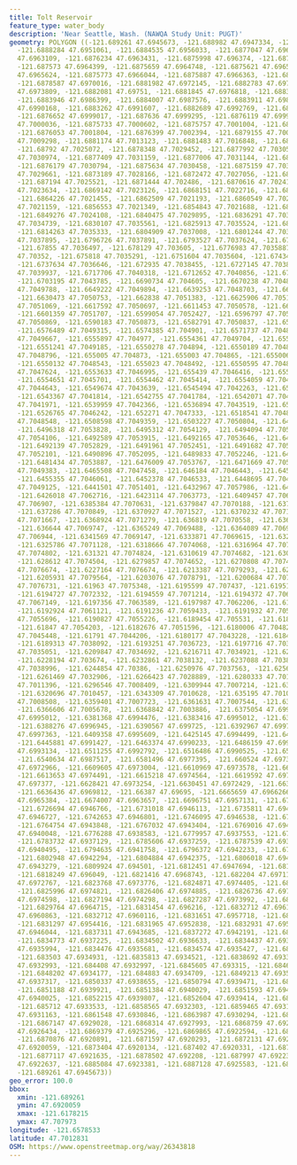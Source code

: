```yaml
---
title: Tolt Reservoir
feature_type: water_body
description: 'Near Seattle, Wash. (NAWQA Study Unit: PUGT)'
geometry: POLYGON ((-121.689261 47.6945673, -121.688982 47.6947334, -121.6889274 47.6948576,
  -121.6888284 47.6951061, -121.6884535 47.6956033, -121.6877047 47.6962675, -121.6876554
  47.6963109, -121.6876234 47.6963431, -121.6875998 47.696374, -121.6875835 47.6964058,
  -121.687573 47.6964399, -121.6875659 47.6964748, -121.6875621 47.6965193, -121.6875659
  47.6965624, -121.6875773 47.6966044, -121.6875887 47.6966363, -121.6877211 47.6968437,
  -121.6878587 47.6970016, -121.6881982 47.6972145, -121.6882783 47.6972905, -121.6882847
  47.6973809, -121.6882081 47.69751, -121.6881845 47.6976818, -121.6883638 47.698448,
  -121.6883946 47.6986399, -121.6884007 47.6987576, -121.6883911 47.6988962, -121.688372
  47.6990168, -121.6883262 47.6991607, -121.6882689 47.6992769, -121.6881682 47.699418,
  -121.6876652 47.6999017, -121.687636 47.6999295, -121.6876119 47.6999605, -121.6875889
  47.7000036, -121.6875733 47.7000602, -121.6875757 47.7001004, -121.6875905 47.7001464,
  -121.6876053 47.7001804, -121.6876399 47.7002394, -121.6879155 47.7005347, -121.6880522
  47.7009298, -121.6881174 47.7013123, -121.6881483 47.7016848, -121.6881134 47.7021594,
  -121.68792 47.7025072, -121.6878348 47.7029452, -121.6877992 47.7030573, -121.6877716
  47.7030974, -121.6877409 47.7031159, -121.6877006 47.7031144, -121.6876629 47.7031013,
  -121.6876179 47.7030794, -121.6875634 47.7030458, -121.6875159 47.703008, -121.6874712
  47.7029661, -121.6873189 47.7028166, -121.6872472 47.7027056, -121.6872232 47.7026202,
  -121.687194 47.7025521, -121.6871444 47.702486, -121.6870616 47.7024108, -121.687001
  47.7023634, -121.6869142 47.7023126, -121.6868151 47.7022716, -121.6867142 47.7022378,
  -121.6864226 47.7021455, -121.6862509 47.7021193, -121.6860549 47.7021143, -121.6858553
  47.7021159, -121.6856553 47.7021349, -121.6854843 47.7021688, -121.6852939 47.7022489,
  -121.6849276 47.7024108, -121.6840475 47.7029895, -121.6836291 47.7033358, -121.6833555
  47.7034739, -121.6830107 47.7035561, -121.6825913 47.7035524, -121.6820981 47.7035074,
  -121.6814263 47.7035333, -121.6804909 47.7037008, -121.6801244 47.7037682, -121.6799004
  47.7037895, -121.6796726 47.7037891, -121.6793527 47.7037624, -121.6789717 47.7037008,
  -121.67855 47.7036497, -121.678129 47.703605, -121.6776983 47.7035887, -121.6763193
  47.70352, -121.675818 47.7035291, -121.6751604 47.7035604, -121.6743468 47.7035974,
  -121.6737634 47.7036646, -121.672935 47.7038455, -121.6727145 47.7038937, -121.672211
  47.7039937, -121.6717706 47.7040318, -121.6712652 47.7040856, -121.6708457 47.7041951,
  -121.6703195 47.7043785, -121.6690734 47.704605, -121.6670238 47.7048221, -121.6654926
  47.7049788, -121.6649222 47.7049894, -121.6639253 47.7048703, -121.6634656 47.7049304,
  -121.6630473 47.7050753, -121.662838 47.7051383, -121.6625906 47.7051663, -121.6621568
  47.7051069, -121.6617592 47.7050697, -121.6611453 47.7050578, -121.6603376 47.7050571,
  -121.6601359 47.7051707, -121.6599054 47.7052427, -121.6596797 47.7051754, -121.6594311
  47.7050869, -121.6590183 47.7050873, -121.6582791 47.7050837, -121.6579577 47.7050458,
  -121.6576489 47.7049315, -121.6574385 47.704901, -121.6571737 47.7048944, -121.6560283
  47.7049667, -121.6555897 47.704977, -121.6554361 47.7049704, -121.6552867 47.7049576,
  -121.6551241 47.7049185, -121.6550278 47.704894, -121.6550189 47.7048849, -121.6550102
  47.7048796, -121.655005 47.704873, -121.655003 47.704865, -121.6550066 47.7048588,
  -121.6550132 47.7048543, -121.655023 47.7048492, -121.6550595 47.704833, -121.655249
  47.7047624, -121.6553633 47.7046995, -121.655439 47.7046416, -121.6554602 47.7046086,
  -121.6554651 47.7045701, -121.6554462 47.7045414, -121.6554059 47.7045137, -121.6552926
  47.7044643, -121.6549674 47.7043639, -121.6545494 47.7042263, -121.6544106 47.7041924,
  -121.6543367 47.7041814, -121.6542755 47.7041784, -121.6542071 47.7041821, -121.6541369
  47.7041971, -121.6539959 47.7042366, -121.6536894 47.7043519, -121.6533503 47.7044475,
  -121.6526765 47.7046242, -121.652271 47.7047333, -121.6518541 47.7048005, -121.6514469
  47.7048548, -121.6508598 47.7049359, -121.6503227 47.7050804, -121.6499157 47.7052561,
  -121.6496318 47.7053828, -121.6495312 47.7054129, -121.6494094 47.7054249, -121.649313
  47.7054106, -121.6492589 47.7053915, -121.6492165 47.7053646, -121.6492109 47.7053312,
  -121.6492139 47.7052829, -121.6491961 47.7052451, -121.6491682 47.7052199, -121.6491338
  47.7052101, -121.6490896 47.7052095, -121.6489833 47.7052246, -121.6486016 47.7053284,
  -121.6481434 47.7053887, -121.6476009 47.7053767, -121.6471669 47.7051837, -121.6468908
  47.7049383, -121.6465508 47.7047458, -121.646184 47.7046443, -121.6458286 47.704605,
  -121.6455355 47.7046061, -121.6452378 47.7046533, -121.6448695 47.7047487, -121.6444863
  47.7049125, -121.6441501 47.7051401, -121.6432967 47.7057986, -121.6428961 47.7061182,
  -121.6426018 47.7062716, -121.6423114 47.7063773, -121.6409457 47.706739, -121.6399852
  47.706907, -121.6385384 47.7070631, -121.6379847 47.7070188, -121.6376449 47.70703,
  -121.637286 47.7070849, -121.6370927 47.7071527, -121.6370232 47.7071697, -121.6369544
  47.7071667, -121.6368924 47.7071279, -121.636819 47.7070558, -121.6367381 47.707007,
  -121.636644 47.7069747, -121.6365249 47.7069488, -121.6364089 47.7069398, -121.6351225
  47.706944, -121.6341569 47.7069147, -121.6333871 47.7069615, -121.6329826 47.7070111,
  -121.6325786 47.7071128, -121.6318666 47.7074068, -121.6316964 47.707454, -121.6315176
  47.7074802, -121.631321 47.7074824, -121.6310619 47.7074682, -121.6305651 47.7074021,
  -121.628612 47.7074504, -121.6279857 47.7074652, -121.6270808 47.7074865, -121.6251759
  47.7076674, -121.6227164 47.7076674, -121.6213387 47.7079293, -121.6209858 47.707973,
  -121.6205931 47.7079564, -121.6203076 47.7078791, -121.6200684 47.70779, -121.6198364
  47.7076731, -121.61963 47.7075348, -121.6195599 47.707437, -121.6195101 47.7073368,
  -121.6194727 47.7072332, -121.6194559 47.7071214, -121.6194372 47.7069218, -121.6194612
  47.7067149, -121.6197356 47.7063589, -121.6197987 47.7062206, -121.619633 47.7061625,
  -121.6192924 47.7061121, -121.6191236 47.7059433, -121.6191932 47.7057298, -121.6191959
  47.7055696, -121.6190827 47.7055226, -121.6189454 47.705531, -121.6186541 47.7055206,
  -121.61847 47.7054203, -121.6182676 47.7051596, -121.6180006 47.7048262, -121.6178215
  47.7045448, -121.61791 47.7044206, -121.6180177 47.7043228, -121.6184345 47.7040739,
  -121.6189313 47.7038092, -121.6193251 47.7036723, -121.6197716 47.703588, -121.6203455
  47.7035051, -121.6209847 47.7034692, -121.6216711 47.7034921, -121.6222508 47.7035705,
  -121.6228194 47.703674, -121.6232861 47.7038132, -121.6237088 47.7038969, -121.6240499
  47.7038996, -121.6244854 47.70386, -121.6250976 47.7037563, -121.625661 47.7035801,
  -121.6261469 47.7032906, -121.6266423 47.7028889, -121.6280333 47.7019758, -121.6289122
  47.7011396, -121.6296546 47.7008409, -121.6309944 47.7007214, -121.6313698 47.7008665,
  -121.6320696 47.7010457, -121.6343309 47.7010628, -121.635195 47.7010135, -121.6356536
  47.7008508, -121.6359401 47.7007723, -121.6361631 47.7007544, -121.6364342 47.7006918,
  -121.6366606 47.7005678, -121.6368842 47.7003886, -121.6375054 47.699851, -121.6379491
  47.6995012, -121.6381368 47.6994476, -121.6383416 47.6995012, -121.6386542 47.6996443,
  -121.6388276 47.6996945, -121.6390567 47.699725, -121.6392967 47.6997511, -121.6395654
  47.6997363, -121.6409358 47.6995609, -121.6425145 47.6994499, -121.6436494 47.6991769,
  -121.6445881 47.6991427, -121.6463374 47.6990233, -121.6486159 47.6993305, -121.6503055
  47.6993134, -121.6511255 47.6992792, -121.6516486 47.6990525, -121.6524681 47.698852,
  -121.6540634 47.6987517, -121.6581496 47.6977395, -121.660524 47.6973187, -121.6607308
  47.6972966, -121.6609605 47.6973004, -121.6610969 47.6973578, -121.6612482 47.697426,
  -121.6613653 47.6974491, -121.6615218 47.6974564, -121.6619592 47.6974213, -121.662537
  47.697377, -121.6628421 47.6973254, -121.6630451 47.6972429, -121.6634083 47.6970662,
  -121.6636436 47.6969812, -121.66387 47.69695, -121.6665659 47.6966266, -121.6670072
  47.6965384, -121.6674007 47.6963657, -121.6696751 47.6957131, -121.6716233 47.6950125,
  -121.6726694 47.6946766, -121.6731018 47.6946113, -121.6735811 47.6946094, -121.6739682
  47.6946727, -121.6742653 47.6946801, -121.6746095 47.6946538, -121.6756157 47.6944943,
  -121.6764754 47.6943848, -121.6767032 47.6943404, -121.6769016 47.6942582, -121.6773047
  47.6940048, -121.6776288 47.6938583, -121.6779957 47.6937553, -121.678202 47.6937192,
  -121.6783732 47.6937129, -121.6785606 47.6937259, -121.6787539 47.6937649, -121.6792564
  47.6940495, -121.6794635 47.6941758, -121.6796372 47.6942233, -121.6798765 47.6942479,
  -121.6802948 47.6942294, -121.6804884 47.6942375, -121.6806018 47.6942665, -121.6807451
  47.6943279, -121.6809924 47.694501, -121.6812451 47.6947694, -121.6814006 47.6950605,
  -121.6818249 47.696049, -121.6821416 47.6968743, -121.682204 47.6971126, -121.6822804
  47.6972767, -121.6823768 47.6973776, -121.6824871 47.6974405, -121.6825609 47.69747,
  -121.6825996 47.6974821, -121.6826406 47.6974885, -121.6826736 47.6974791, -121.6827007
  47.6974598, -121.6827194 47.6974298, -121.6827287 47.6973992, -121.6827641 47.6972617,
  -121.6829764 47.6964715, -121.6831454 47.696216, -121.6832712 47.6961492, -121.6832948
  47.6960863, -121.6832712 47.6960116, -121.6831651 47.6957718, -121.6831274 47.6956032,
  -121.6831297 47.6954416, -121.6831965 47.6952838, -121.6832931 47.6951053, -121.6835699
  47.6946044, -121.6837311 47.6943685, -121.6837272 47.6942191, -121.6836368 47.6940186,
  -121.6834773 47.6937225, -121.6834502 47.6936633, -121.6834437 47.6936307, -121.683444
  47.6935994, -121.6834476 47.6935681, -121.6834574 47.6935427, -121.6834775 47.6935159,
  -121.683503 47.6934931, -121.6835813 47.6934521, -121.6838692 47.693361, -121.6841321
  47.6932993, -121.684408 47.6932997, -121.6845605 47.693315, -121.6846931 47.6933484,
  -121.6848202 47.6934177, -121.684883 47.6934709, -121.6849213 47.6935486, -121.6849733
  47.6937317, -121.6850337 47.6938655, -121.6850794 47.6939471, -121.6851029 47.6939776,
  -121.6851188 47.6939921, -121.6851384 47.6940029, -121.6851593 47.6940054, -121.6851796
  47.6940025, -121.6852215 47.6939807, -121.6852604 47.6939414, -121.6853428 47.69383,
  -121.685712 47.6933533, -121.6858565 47.6932303, -121.6859465 47.6931696, -121.686045
  47.6931163, -121.6861548 47.6930846, -121.6863987 47.6930294, -121.6865542 47.692981,
  -121.6867147 47.6929028, -121.6868314 47.6927993, -121.6868759 47.6927322, -121.6869094
  47.6926434, -121.6869379 47.6925296, -121.6869865 47.6922594, -121.6870291 47.6921655,
  -121.6870876 47.6920891, -121.6871597 47.6920293, -121.6872131 47.6920121, -121.6872745
  47.6920059, -121.6873404 47.6920134, -121.687402 47.6920331, -121.687582 47.6921144,
  -121.6877117 47.6921635, -121.6878502 47.692208, -121.687997 47.6922369, -121.6882739
  47.6922637, -121.6885084 47.6923381, -121.6887128 47.6925583, -121.6889581 47.6930976,
  -121.689261 47.6945673))
geo_error: 100.0
bbox:
  xmin: -121.689261
  ymin: 47.6920059
  xmax: -121.6178215
  ymax: 47.707973
longitude: -121.6578533
latitude: 47.7012831
OSM: https://www.openstreetmap.org/way/26343818
---
```

